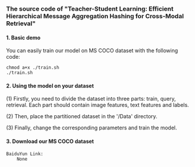 ### The source code of "Teacher-Student Learning: Efficient Hierarchical Message Aggregation Hashing for Cross-Modal Retrieval"

#### 1. Basic demo

You can easily train our model on MS COCO dataset with the following code:

    chmod a+x ./train.sh
    ./train.sh

#### 2. Using the model on your dataset

(1) Firstly, you need to divide the dataset into three parts: train, query, retrieval. Each part should contain image features, text features and labels.

(2) Then, place the partitioned dataset in the '/Data' directory.

(3) Finally, change the corresponding parameters and train the model.

#### 3. Download our MS COCO dataset

    BaiduYun Link:
        None